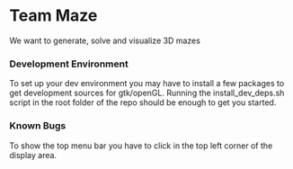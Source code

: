 # Team Maze
We want to generate, solve and visualize 3D mazes

### Development Environment
To set up your dev environment you may have to install a few packages to get development sources for gtk/openGL.
Running the install_dev_deps.sh script in the root folder of the repo should be enough to get you started.

### Known Bugs
To show the top menu bar you have to click in the top left corner of the display area.
